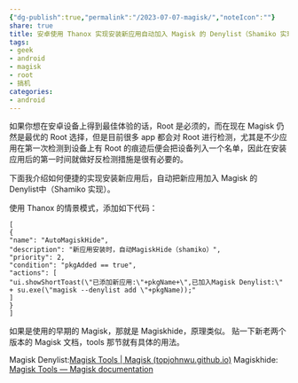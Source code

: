 ```yaml
---
{"dg-publish":true,"permalink":"/2023-07-07-magisk/","noteIcon":""}
share: true 
title: 安卓使用 Thanox 实现安装新应用自动加入 Magisk 的 Denylist（Shamiko 实现）
tags: 
- geek
- android
- magisk
- root
- 搞机
categories:
- android
---
```



如果你想在安卓设备上得到最佳体验的话，Root 是必须的，而在现在 Magisk 仍然是最优的 Root 选择，但是目前很多 app 都会对 Root 进行检测，尤其是不少应用在第一次检测到设备上有 Root 的痕迹后便会把设备列入一个名单，因此在安装应用后的第一时间就做好反检测措施是很有必要的。

下面我介绍如何便捷的实现安装新应用后，自动把新应用加入 Magisk 的 Denylist中（Shamiko 实现）。

使用 Thanox 的情景模式，添加如下代码：
```
[
{
"name": "AutoMagiskHide",
"description": "新应用安装时，自动MagiskHide（shamiko）",
"priority": 2,
"condition": "pkgAdded == true",
"actions": [
"ui.showShortToast(\"已添加新应用:\"+pkgName+\",已加入Magisk Denylist:\" + su.exe(\"magisk --denylist add \"+pkgName));"
]
}
]
```

如果是使用的早期的 Magisk，那就是 Magiskhide，原理类似。
贴一下新老两个版本的 Magisk 文档，tools 那节就有具体的用法。

Magisk Denylist:[Magisk Tools | Magisk (topjohnwu.github.io)](https://topjohnwu.github.io/Magisk/tools.html)
Magiskhide: [Magisk Tools — Magisk documentation](https://magisk.readthedocs.io/en/latest/developers/tools.html#magiskhide)
